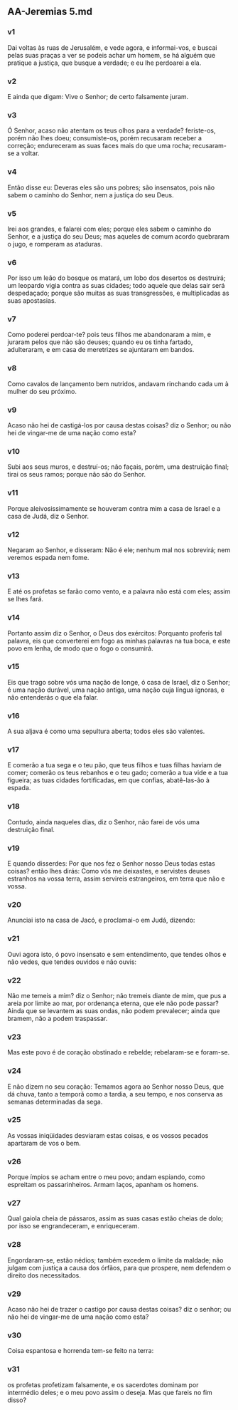 ## AA-Jeremias 5.md
### v1
 Dai voltas às ruas de Jerusalém, e vede agora, e informai-vos, e buscai pelas suas praças a ver se podeis achar um homem, se há alguém que pratique a justiça, que busque a verdade; e eu lhe perdoarei a ela.
### v2
 E ainda que digam: Vive o Senhor; de certo falsamente juram.
### v3
 Ó Senhor, acaso não atentam os teus olhos para a verdade? feriste-os, porém não lhes doeu; consumiste-os, porém recusaram receber a correção; endureceram as suas faces mais do que uma rocha; recusaram-se a voltar.
### v4
 Então disse eu: Deveras eles são uns pobres; são insensatos, pois não sabem o caminho do Senhor, nem a justiça do seu Deus.
### v5
 Irei aos grandes, e falarei com eles; porque eles sabem o caminho do Senhor, e a justiça do seu Deus; mas aqueles de comum acordo quebraram o jugo, e romperam as ataduras.
### v6
 Por isso um leão do bosque os matará, um lobo dos desertos os destruirá; um leopardo vigia contra as suas cidades; todo aquele que delas sair será despedaçado; porque são muitas as suas transgressões, e multiplicadas as suas apostasias.
### v7
 Como poderei perdoar-te? pois teus filhos me abandonaram a mim, e juraram pelos que não são deuses; quando eu os tinha fartado, adulteraram, e em casa de meretrizes se ajuntaram em bandos.
### v8
 Como cavalos de lançamento bem nutridos, andavam rinchando cada um à mulher do seu próximo.
### v9
 Acaso não hei de castigá-los por causa destas coisas? diz o Senhor; ou não hei de vingar-me de uma nação como esta?
### v10
 Subi aos seus muros, e destruí-os; não façais, porém, uma destruição final; tirai os seus ramos; porque não são do Senhor.
### v11
 Porque aleivosissimamente se houveram contra mim a casa de Israel e a casa de Judá, diz o Senhor.
### v12
 Negaram ao Senhor, e disseram: Não é ele; nenhum mal nos sobrevirá; nem veremos espada nem fome.
### v13
 E até os profetas se farão como vento, e a palavra não está com eles; assim se lhes fará.
### v14
 Portanto assim diz o Senhor, o Deus dos exércitos: Porquanto proferis tal palavra, eis que converterei em fogo as minhas palavras na tua boca, e este povo em lenha, de modo que o fogo o consumirá.
### v15
 Eis que trago sobre vós uma nação de longe, ó casa de Israel, diz o Senhor; é uma nação durável, uma nação antiga, uma nação cuja língua ignoras, e não entenderás o que ela falar.
### v16
 A sua aljava é como uma sepultura aberta; todos eles são valentes.
### v17
 E comerão a tua sega e o teu pão, que teus filhos e tuas filhas haviam de comer; comerão os teus rebanhos e o teu gado; comerão a tua vide e a tua figueira; as tuas cidades fortificadas, em que confias, abatê-las-ão à espada.
### v18
 Contudo, ainda naqueles dias, diz o Senhor, não farei de vós uma destruição final.
### v19
 E quando disserdes: Por que nos fez o Senhor nosso Deus todas estas coisas? então lhes dirás: Como vós me deixastes, e servistes deuses estranhos na vossa terra, assim servireis estrangeiros, em terra que não e vossa.
### v20
 Anunciai isto na casa de Jacó, e proclamai-o em Judá, dizendo:
### v21
 Ouvi agora isto, ó povo insensato e sem entendimento, que tendes olhos e não vedes, que tendes ouvidos e não ouvis:
### v22
 Não me temeis a mim? diz o Senhor; não tremeis diante de mim, que pus a areia por limite ao mar, por ordenança eterna, que ele não pode passar? Ainda que se levantem as suas ondas, não podem prevalecer; ainda que bramem, não a podem traspassar.
### v23
 Mas este povo é de coração obstinado e rebelde; rebelaram-se e foram-se.
### v24
 E não dizem no seu coração: Temamos agora ao Senhor nosso Deus, que dá chuva, tanto a temporã como a tardia, a seu tempo, e nos conserva as semanas determinadas da sega.
### v25
 As vossas iniqüidades desviaram estas coisas, e os vossos pecados apartaram de vos o bem.
### v26
 Porque ímpios se acham entre o meu povo; andam espiando, como espreitam os passarinheiros. Armam laços, apanham os homens.
### v27
 Qual gaiola cheia de pássaros, assim as suas casas estão cheias de dolo; por isso se engrandeceram, e enriqueceram.
### v28
 Engordaram-se, estão nédios; também excedem o limite da maldade; não julgam com justiça a causa dos órfãos, para que prospere, nem defendem o direito dos necessitados.
### v29
 Acaso não hei de trazer o castigo por causa destas coisas? diz o senhor; ou não hei de vingar-me de uma nação como esta?
### v30
 Coisa espantosa e horrenda tem-se feito na terra:
### v31
 os profetas profetizam falsamente, e os sacerdotes dominam por intermédio deles; e o meu povo assim o deseja. Mas que fareis no fim disso?
